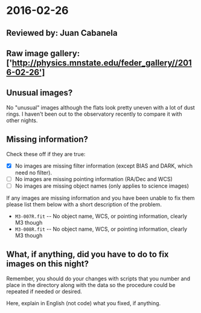 # 2016-02-26

## Reviewed by:   Juan Cabanela

## Raw image gallery: ['http://physics.mnstate.edu/feder_gallery//2016-02-26']

## Unusual images?

No "unusual" images although the flats look pretty uneven with a lot of dust rings.  I haven't been out to the observatory recently to compare it with other nights.

## Missing information?

Check these off if they are true:

- [X] No images are missing filter information (except BIAS and DARK, which need no filter).
- [ ] No images are missing pointing information (RA/Dec and WCS)
- [ ] No images are missing object names (only applies to science images)

If any images are missing information and you have been unable to fix them please list
them below with a short description of the problem.

+ `M3-007R.fit` -- No object name, WCS, or pointing information, clearly M3 though
+ `M3-008R.fit` -- No object name, WCS, or pointing information, clearly M3 though

## What, if anything, did you have to do to fix images on this night?

Remember, you should do your changes with scripts that you number and place in the
directory along with the data so the procedure could be repeated if needed or
desired.

Here, explain in English (not code) what you fixed, if anything.
